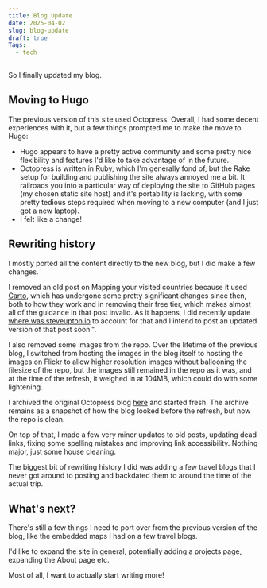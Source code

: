 ```yaml
---
title: Blog Update
date: 2025-04-02
slug: blog-update
draft: true
Tags:
  - tech
---
```


So I finally updated my blog.

<!--more-->

## Moving to Hugo

The previous version of this site used Octopress. Overall, I had some decent experiences with it, but a few things prompted me to make the move to Hugo:

* Hugo appears to have a pretty active community and some pretty nice flexibility and features I'd like to take advantage of in the future.
* Octopress is written in Ruby, which I'm generally fond of, but the Rake setup for building and publishing the site always annoyed me a bit. It railroads you into a particular way of deploying the site to GitHub pages (my chosen static site host) and it's portability is lacking, with some pretty tedious steps required when moving to a new computer (and I just got a new laptop).
* I felt like a change!


## Rewriting history

I mostly ported all the content directly to the new blog, but I did make a few changes.

I removed an old post on Mapping your visited countries because it used [Carto](https://carto.com/), which has undergone some pretty significant changes since then, both to how they work and in removing their free tier, which makes almost all of the guidance in that post invalid. As it happens, I did recently update [where.was.steveupton.io](https://where.was.steveupton.io/) to account for that and I intend to post an updated version of that post soon™.

I also removed some images from the repo. Over the lifetime of the previous blog, I switched from hosting the images in the blog itself to hosting the images on Flickr to allow higher resolution images without ballooning the filesize of the repo, but the images still remained in the repo as it was, and at the time of the refresh, it weighed in at 104MB, which could do with some lightening.

I archived the original Octopress blog [here](https://github.com/SteveUpton/blog-archive) and started fresh. The archive remains as a snapshot of how the blog looked before the refresh, but now the repo is clean.

On top of that, I made a few very minor updates to old posts, updating dead links, fixing some spelling mistakes and improving link accessibility. Nothing major, just some house cleaning.

The biggest bit of rewriting history I did was adding a few travel blogs that I never got around to posting and backdated them to around the time of the actual trip.

## What's next?

There's still a few things I need to port over from the previous version of the blog, like the embedded maps I had on a few travel blogs.

I'd like to expand the site in general, potentially adding a projects page, expanding the About page etc.

Most of all, I want to actually start writing more!
